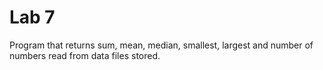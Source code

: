 # Lab 7
Program that returns sum, mean, median, smallest, largest and number of numbers
read from data files stored.
